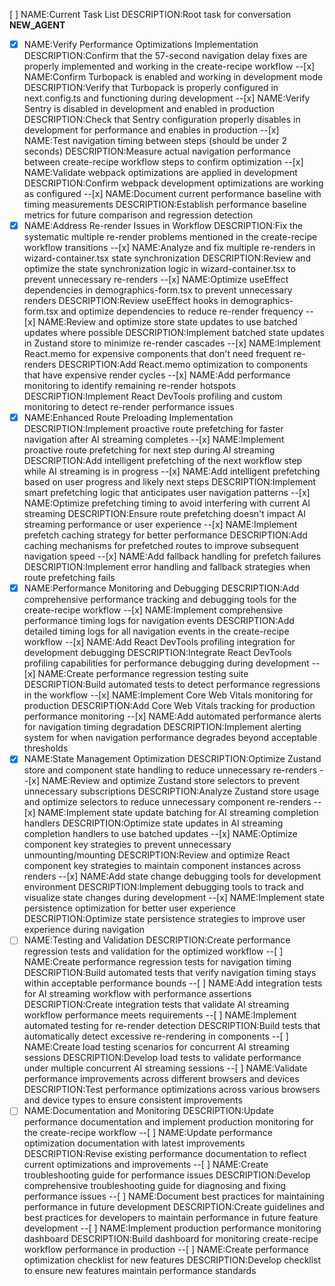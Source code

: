 [ ] NAME:Current Task List DESCRIPTION:Root task for conversation __NEW_AGENT__
-[x] NAME:Verify Performance Optimizations Implementation DESCRIPTION:Confirm that the 57-second navigation delay fixes are properly implemented and working in the create-recipe workflow
--[x] NAME:Confirm Turbopack is enabled and working in development mode DESCRIPTION:Verify that Turbopack is properly configured in next.config.ts and functioning during development
--[x] NAME:Verify Sentry is disabled in development and enabled in production DESCRIPTION:Check that Sentry configuration properly disables in development for performance and enables in production
--[x] NAME:Test navigation timing between steps (should be under 2 seconds) DESCRIPTION:Measure actual navigation performance between create-recipe workflow steps to confirm optimization
--[x] NAME:Validate webpack optimizations are applied in development DESCRIPTION:Confirm webpack development optimizations are working as configured
--[x] NAME:Document current performance baseline with timing measurements DESCRIPTION:Establish performance baseline metrics for future comparison and regression detection
-[x] NAME:Address Re-render Issues in Workflow DESCRIPTION:Fix the systematic multiple re-render problems mentioned in the create-recipe workflow transitions
--[x] NAME:Analyze and fix multiple re-renders in wizard-container.tsx state synchronization DESCRIPTION:Review and optimize the state synchronization logic in wizard-container.tsx to prevent unnecessary re-renders
--[x] NAME:Optimize useEffect dependencies in demographics-form.tsx to prevent unnecessary renders DESCRIPTION:Review useEffect hooks in demographics-form.tsx and optimize dependencies to reduce re-render frequency
--[x] NAME:Review and optimize store state updates to use batched updates where possible DESCRIPTION:Implement batched state updates in Zustand store to minimize re-render cascades
--[x] NAME:Implement React.memo for expensive components that don't need frequent re-renders DESCRIPTION:Add React.memo optimization to components that have expensive render cycles
--[x] NAME:Add performance monitoring to identify remaining re-render hotspots DESCRIPTION:Implement React DevTools profiling and custom monitoring to detect re-render performance issues
-[x] NAME:Enhanced Route Preloading Implementation DESCRIPTION:Implement proactive route prefetching for faster navigation after AI streaming completes
--[x] NAME:Implement proactive route prefetching for next step during AI streaming DESCRIPTION:Add intelligent prefetching of the next workflow step while AI streaming is in progress
--[x] NAME:Add intelligent prefetching based on user progress and likely next steps DESCRIPTION:Implement smart prefetching logic that anticipates user navigation patterns
--[x] NAME:Optimize prefetching timing to avoid interfering with current AI streaming DESCRIPTION:Ensure route prefetching doesn't impact AI streaming performance or user experience
--[x] NAME:Implement prefetch caching strategy for better performance DESCRIPTION:Add caching mechanisms for prefetched routes to improve subsequent navigation speed
--[x] NAME:Add fallback handling for prefetch failures DESCRIPTION:Implement error handling and fallback strategies when route prefetching fails
-[x] NAME:Performance Monitoring and Debugging DESCRIPTION:Add comprehensive performance tracking and debugging tools for the create-recipe workflow
--[x] NAME:Implement comprehensive performance timing logs for navigation events DESCRIPTION:Add detailed timing logs for all navigation events in the create-recipe workflow
--[x] NAME:Add React DevTools profiling integration for development debugging DESCRIPTION:Integrate React DevTools profiling capabilities for performance debugging during development
--[x] NAME:Create performance regression testing suite DESCRIPTION:Build automated tests to detect performance regressions in the workflow
--[x] NAME:Implement Core Web Vitals monitoring for production DESCRIPTION:Add Core Web Vitals tracking for production performance monitoring
--[x] NAME:Add automated performance alerts for navigation timing degradation DESCRIPTION:Implement alerting system for when navigation performance degrades beyond acceptable thresholds
-[x] NAME:State Management Optimization DESCRIPTION:Optimize Zustand store and component state handling to reduce unnecessary re-renders
--[x] NAME:Review and optimize Zustand store selectors to prevent unnecessary subscriptions DESCRIPTION:Analyze Zustand store usage and optimize selectors to reduce unnecessary component re-renders
--[x] NAME:Implement state update batching for AI streaming completion handlers DESCRIPTION:Optimize state updates in AI streaming completion handlers to use batched updates
--[x] NAME:Optimize component key strategies to prevent unnecessary unmounting/mounting DESCRIPTION:Review and optimize React component key strategies to maintain component instances across renders
--[x] NAME:Add state change debugging tools for development environment DESCRIPTION:Implement debugging tools to track and visualize state changes during development
--[x] NAME:Implement state persistence optimization for better user experience DESCRIPTION:Optimize state persistence strategies to improve user experience during navigation
-[ ] NAME:Testing and Validation DESCRIPTION:Create performance regression tests and validation for the optimized workflow
--[ ] NAME:Create performance regression tests for navigation timing DESCRIPTION:Build automated tests that verify navigation timing stays within acceptable performance bounds
--[ ] NAME:Add integration tests for AI streaming workflow with performance assertions DESCRIPTION:Create integration tests that validate AI streaming workflow performance meets requirements
--[ ] NAME:Implement automated testing for re-render detection DESCRIPTION:Build tests that automatically detect excessive re-rendering in components
--[ ] NAME:Create load testing scenarios for concurrent AI streaming sessions DESCRIPTION:Develop load tests to validate performance under multiple concurrent AI streaming sessions
--[ ] NAME:Validate performance improvements across different browsers and devices DESCRIPTION:Test performance optimizations across various browsers and device types to ensure consistent improvements
-[ ] NAME:Documentation and Monitoring DESCRIPTION:Update performance documentation and implement production monitoring for the create-recipe workflow
--[ ] NAME:Update performance optimization documentation with latest improvements DESCRIPTION:Revise existing performance documentation to reflect current optimizations and improvements
--[ ] NAME:Create troubleshooting guide for performance issues DESCRIPTION:Develop comprehensive troubleshooting guide for diagnosing and fixing performance issues
--[ ] NAME:Document best practices for maintaining performance in future development DESCRIPTION:Create guidelines and best practices for developers to maintain performance in future feature development
--[ ] NAME:Implement production performance monitoring dashboard DESCRIPTION:Build dashboard for monitoring create-recipe workflow performance in production
--[ ] NAME:Create performance optimization checklist for new features DESCRIPTION:Develop checklist to ensure new features maintain performance standards